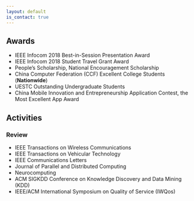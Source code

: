 ```yaml
---
layout: default
is_contact: true
---
```


## Awards

* IEEE Infocom 2018 Best-in-Session Presentation Award
* IEEE Infocom 2018 Student Travel Grant Award
* People’s Scholarship, National Encouragement Scholarship
* China Computer Federation (CCF) Excellent College Students (**Nationwide**)
* UESTC Outstanding Undergraduate Students
* China Mobile Innovation and Entrepreneurship Application Contest, the Most Excellent App Award

## Activities

### Review

- IEEE Transactions on Wireless Communications
- IEEE Transactions on Vehicular Technology
- IEEE Communications Letters
- Journal of Parallel and Distributed Computing
- Neurocomputing
- ACM SIGKDD Conference on Knowledge Discovery and Data Mining (KDD)
- IEEE/ACM International Symposium on Quality of Service (IWQos)
